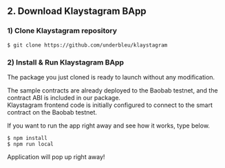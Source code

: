 ## 2. Download Klaystagram BApp

### 1) Clone Klaystagram repository  

```
$ git clone https://github.com/underbleu/klaystagram
```

### 2) Install & Run Klaystagram BApp
The package you just cloned is ready to launch without any modification.  

The sample contracts are already deployed to the Baobab testnet, and the contract ABI is included in our package.  
Klaystagram frontend code is initially configured to connect to the smart contract on the Baobab testnet.  

If you want to run the app right away and see how it works, type below.

```
$ npm install
$ npm run local
```

Application will pop up right away!
